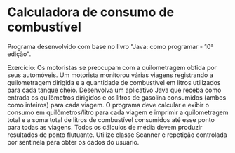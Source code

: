 # Calculadora de consumo de combustível

Programa desenvolvido com base no livro "Java: como programar - 10ª edição".

Exercício: 
Os motoristas se preocupam com a quilometragem obtida por seus automóveis. Um motorista monitorou várias viagens registrando a quilometragem dirigida e a quantidade de combustível em litros utilizados para cada tanque cheio.
Desenvolva um aplicativo Java que receba como entrada os quilômetros dirigidos e os litros de gasolina consumidos (ambos como inteiros)
para cada viagem. O programa deve calcular e exibir o consumo em quilômetros/litro para cada viagem e imprimir a quilometragem
total e a soma total de litros de combustível consumidos até esse ponto para todas as viagens. Todos os cálculos de média devem produzir
resultados de ponto flutuante. Utilize classe Scanner e repetição controlada por sentinela para obter os dados do usuário.
